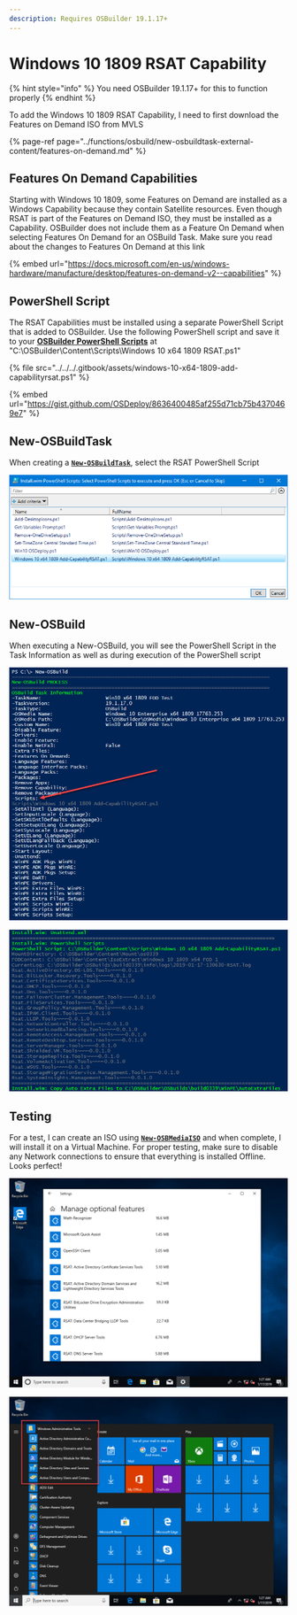 ```yaml
---
description: Requires OSBuilder 19.1.17+
---
```


# Windows 10 1809 RSAT Capability

{% hint style="info" %}
You need OSBuilder 19.1.17+ for this to function properly
{% endhint %}

To add the Windows 10 1809 RSAT Capability, I need to first download the Features on Demand ISO from MVLS

{% page-ref page="../functions/osbuild/new-osbuildtask-external-content/features-on-demand.md" %}

## Features On Demand Capabilities

Starting with Windows 10 1809, some Features on Demand are installed as a Windows Capability because they contain Satellite resources.  Even though RSAT is part of the Features on Demand ISO, they must be installed as a Capability.  OSBuilder does not include them as a Feature On Demand when selecting Features On Demand for an OSBuild Task.  Make sure you read about the changes to Features On Demand at this link

{% embed url="https://docs.microsoft.com/en-us/windows-hardware/manufacture/desktop/features-on-demand-v2--capabilities" %}

## PowerShell Script

The RSAT Capabilities must be installed using a separate PowerShell Script that is added to OSBuilder.  Use the following PowerShell script and save it to your [**OSBuilder PowerShell Scripts**](../functions/osbuild/new-osbuildtask-external-content/powershell-scripts.md) at  "C:\OSBuilder\Content\Scripts\Windows 10 x64 1809 RSAT.ps1"

{% file src="../../../.gitbook/assets/windows-10-x64-1809-add-capabilityrsat.ps1" %}

{% embed url="https://gist.github.com/OSDeploy/8636400485af255d71cb75b4370469e7" %}

## New-OSBuildTask

When creating a [**`New-OSBuildTask`**](../functions/osbuild/new-osbuildtask/), select the RSAT PowerShell Script

![](../../../.gitbook/assets/2019-01-17_12-20-23.png)

## New-OSBuild

When executing a New-OSBuild, you will see the PowerShell Script in the Task Information as well as during execution of the PowerShell script

![](../../../.gitbook/assets/2019-01-17_12-22-28.png)

![](../../../.gitbook/assets/2019-01-17_13-10-51.png)

## Testing

For a test, I can create an ISO using [**`New-OSBMediaISO`**](../functions/osbmedia/new-osbmediaiso.md) and when complete, I will install it on a Virtual Machine.  For proper testing, make sure to disable any Network connections to ensure that everything is installed Offline.  Looks perfect!

![](../../../.gitbook/assets/2019-01-17_3-27-52.png)

![RSAT](../../../.gitbook/assets/2019-01-17_3-27-21.png)



